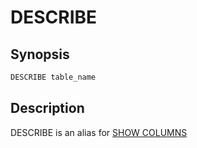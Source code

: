 DESCRIBE
========

Synopsis
--------

``` sql
DESCRIBE table_name
```

Description
-----------

DESCRIBE is an alias for [SHOW COLUMNS](show-columns.md) 